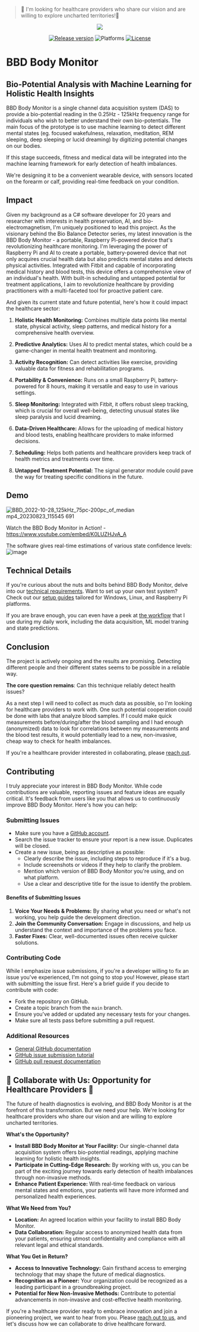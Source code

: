 > 👋 I'm looking for healthcare providers who share our vision and are willing to explore uncharted territories!👋

<p align="center">
  <img src="https://github.com/andrasfuchs/BioBalanceDetector/blob/master/Business/Branding/Logos/BioBalanceDetectorLogo_810x275.png"/>
</p>

<p align="center">
    <a href="https://github.com/Bio-Balance-Detector/bbd-p08-body-monitor/releases"><img src="https://img.shields.io/github/v/release/Bio-Balance-Detector/bbd-p08-body-monitor" alt="Release version" /></a>
    <img src="https://img.shields.io/badge/platform-windows%20%7C%20linux%20%7C%20raspberry%20%7C%20android-lightgrey" alt="Platforms" />
    <a href="LICENSE"><img src="https://img.shields.io/github/license/Bio-Balance-Detector/bbd-p08-body-monitor" alt="License"/></a>
</p>

# BBD Body Monitor

## Bio-Potential Analysis with Machine Learning for Holistic Health Insights

BBD Body Monitor is a single channel data acquisition system (DAS) to provide a bio-potential reading in the 0.25Hz - 125kHz frequency range for individuals who wish to better understand their own bio-potentials. The main focus of the prototype is to use machine learning to detect different mental states (eg. focused wakefulness, relaxation, meditation, REM sleeping, deep sleeping or lucid dreaming) by digitizing potential changes on our bodies. 

If this stage succeeds, fitness and medical data will be integrated into the machine learning framework for early detection of health imbalances. 

We're designing it to be a convenient wearable device, with sensors located on the forearm or calf, providing real-time feedback on your condition. 

## Impact

Given my background as a C# software developer for 20 years and researcher with interests in health preservation, AI, and bio-electromagnetism, I'm uniquely positioned to lead this project. As the visionary behind the Bio Balance Detector series, my latest innovation is the BBD Body Monitor - a portable, Raspberry Pi-powered device that's revolutionizing healthcare monitoring. I'm leveraging the power of Raspberry Pi and AI to create a portable, battery-powered device that not only acquires crucial health data but also predicts mental states and detects physical activities. Integrated with Fitbit and capable of incorporating medical history and blood tests, this device offers a comprehensive view of an individual's health. With built-in scheduling and untapped potential for treatment applications, I aim to revolutionize healthcare by providing practitioners with a multi-faceted tool for proactive patient care.

And given its current state and future potential, here's how it could impact the healthcare sector:

1. **Holistic Health Monitoring:** Combines multiple data points like mental state, physical activity, sleep patterns, and medical history for a comprehensive health overview.
  
2. **Predictive Analytics:** Uses AI to predict mental states, which could be a game-changer in mental health treatment and monitoring.
  
3. **Activity Recognition:** Can detect activities like exercise, providing valuable data for fitness and rehabilitation programs.
  
4. **Portability & Convenience:** Runs on a small Raspberry Pi, battery-powered for 8 hours, making it versatile and easy to use in various settings.
  
5. **Sleep Monitoring:** Integrated with Fitbit, it offers robust sleep tracking, which is crucial for overall well-being, detecting unusual states like sleep paralysis and lucid dreaming.
  
6. **Data-Driven Healthcare:** Allows for the uploading of medical history and blood tests, enabling healthcare providers to make informed decisions.
  
7. **Scheduling:** Helps both patients and healthcare providers keep track of health metrics and treatments over time.
  
8. **Untapped Treatment Potential:** The signal generator module could pave the way for treating specific conditions in the future.

## Demo

![BBD_2022-10-28_125kHz_75pc-200pc_of_median mp4_20230823_115545 691](https://github.com/Bio-Balance-Detector/bbd-p08-body-monitor/assets/910321/b6a4ee24-2dd2-40be-9f3b-c6fce88d172c)

Watch the BBD Body Monitor in Action! - https://www.youtube.com/embed/K0LUZHJvA_A

The software gives real-time estimations of various state confidence levels:
![image](https://user-images.githubusercontent.com/910321/171152444-69388f52-aa0c-4665-8ef3-1c761da85a11.png)

## Technical Details

If you're curious about the nuts and bolts behind BBD Body Monitor, delve into our [technical requirements](/Documentation/TechnicalRequirements.md). Want to set up your own test system? Check out our [setup guides](/Documentation/Setup.md) tailored for Windows, Linux, and Raspberry Pi platforms.

If you are brave enough, you can even have a peek at [the workflow](/Documentation/Workflow.md) that I use during my daily work, including the data acquisition, ML model traning and state predictions.
 
## Conclusion

The project is actively ongoing and the results are promising. Detecting different people and their different states seems to be possible in a reliable way. 

**The core question remains**: Can this technique reliably detect health issues?

As a next step I will need to collect as much data as possible, so I'm looking for healthcare providers to work with. One such potential cooperation could be done with labs that analyze blood samples. If I could make quick measurements before/during/after the blood sampling and I had enough (anonymized) data to look for correlations between my measurements and the blood test results, it would potentially lead to a new, non-invasive, cheap way to check for health imbalances.

If you're a healthcare provider interested in collaborating, please [reach out](mailto:info@biobalancedetector.com).

## Contributing

I truly appreciate your interest in BBD Body Monitor. While code contributions are valuable, reporting issues and feature ideas are equally critical. It's feedback from users like you that allows us to continuously improve BBD Body Monitor. Here's how you can help:

### Submitting Issues

* Make sure you have a [GitHub account](https://github.com/signup/free).
* Search the issue tracker to ensure your report is a new issue. Duplicates will be closed.
* Create a new issue, being as descriptive as possible:
  * Clearly describe the issue, including steps to reproduce if it's a bug.
  * Include screenshots or videos if they help to clarify the problem.
  * Mention which version of BBD Body Monitor you're using, and on what platform.
  * Use a clear and descriptive title for the issue to identify the problem.

#### Benefits of Submitting Issues

1. **Voice Your Needs & Problems:** By sharing what you need or what's not working, you help guide the development direction.
2. **Join the Community Conversation:** Engage in discussions, and help us understand the context and importance of the problems you face.
3. **Faster Fixes:** Clear, well-documented issues often receive quicker solutions.

### Contributing Code

While I emphasize issue submissions, if you're a developer willing to fix an issue you've experienced, I'm not going to stop you! However, please start with submitting the issue first. Here's a brief guide if you decide to contribute with code:

* Fork the repository on GitHub.
* Create a topic branch from the `main` branch.
* Ensure you've added or updated any necessary tests for your changes.
* Make sure all tests pass before submitting a pull request.

### Additional Resources

* [General GitHub documentation](https://help.github.com/)
* [GitHub issue submission tutorial](https://help.github.com/articles/creating-an-issue/)
* [GitHub pull request documentation](https://help.github.com/send-pull-requests/)

## 🚀 Collaborate with Us: Opportunity for Healthcare Providers 🚀

The future of health diagnostics is evolving, and BBD Body Monitor is at the forefront of this transformation. But we need your help. We're looking for healthcare providers who share our vision and are willing to explore uncharted territories.

**What's the Opportunity?**
- **Install BBD Body Monitor at Your Facility:** Our single-channel data acquisition system offers bio-potential readings, applying machine learning for holistic health insights.
- **Participate in Cutting-Edge Research:** By working with us, you can be part of the exciting journey towards early detection of health imbalances through non-invasive methods.
- **Enhance Patient Experience:** With real-time feedback on various mental states and emotions, your patients will have more informed and personalized health experiences.

**What We Need from You?**
- **Location:** An agreed location within your facility to install BBD Body Monitor.
- **Data Collaboration:** Regular access to anonymized health data from your patients, ensuring utmost confidentiality and compliance with all relevant legal and ethical standards.

**What You Get in Return?**
- **Access to Innovative Technology:** Gain firsthand access to emerging technology that may shape the future of medical diagnostics.
- **Recognition as a Pioneer:** Your organization could be recognized as a leading participant in a groundbreaking project.
- **Potential for New Non-Invasive Methods:** Contribute to potential advancements in non-invasive and cost-effective health monitoring.

If you're a healthcare provider ready to embrace innovation and join a pioneering project, we want to hear from you. Please [reach out to us](mailto:info@biobalancedetector.com), and let's discuss how we can collaborate to drive healthcare forward.
